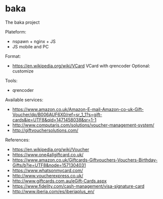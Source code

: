 # baka
The baka project


Plateform:
* nspawn + nginx + JS
* JS mobile and PC


Format:
* https://en.wikipedia.org/wiki/VCard
  VCard with qrencoder
  Optional: customize


Tools:
* qrencoder


Available services:
* https://www.amazon.co.uk/Amazon-E-mail-Amazon-co-uk-Gift-Voucher/dp/B006AUF6X0/ref=sr_1_1?s=gift-cards&ie=UTF8&qid=1471458038&sr=1-1
* http://www.computaris.com/solutions/voucher-management-system/
* http://giftvouchersolutions.com/


References:
* https://en.wikipedia.org/wiki/Voucher
* https://www.one4allgiftcard.co.uk/
* https://www.amazon.co.uk/Giftcards-Giftvouchers-Vouchers-Birthday-Gifts/b?ie=UTF8&node=1571304031
* https://www.whatsonmycard.com/
* http://www.voucherexpress.co.uk/
* http://www.giftcards.com.au/eGift-Cards.aspx
* https://www.fidelity.com/cash-management/visa-signature-card
* http://www.iberia.com/es/iberiaplus_en/

